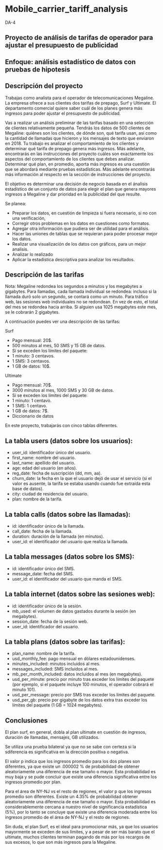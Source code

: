 # Mobile_carrier_tariff_analysis

DA-4

## Proyecto de análisis de tarifas de operador para ajustar el presupuesto de publicidad

## Enfoque: análisis estadístico de datos con pruebas de hipotesis

## Descripción del proyecto
Trabajas como analista para el operador de telecomunicaciones Megaline. La empresa ofrece a sus clientes dos tarifas de prepago, Surf y Ultimate. El departamento comercial quiere saber cuál de los planes genera más ingresos para poder ajustar el presupuesto de publicidad.

Vas a realizar un análisis preliminar de las tarifas basado en una selección de clientes relativamente pequeña. Tendrás los datos de 500 clientes de Megaline: quiénes son los clientes, de dónde son, qué tarifa usan, así como la cantidad de llamadas que hicieron y los mensajes de texto que enviaron en 2018. Tu trabajo es analizar el comportamiento de los clientes y determinar qué tarifa de prepago genera más ingresos. Más adelante, encontrarás en las instrucciones del proyecto cuáles son exactamente los aspectos del comportamiento de los clientes que debes analizar. Determinar qué plan, en promedio, aporta más ingresos es una cuestión que se abordará mediante pruebas estadísticas. Más adelante encontrarás más información al respecto en la sección de instrucciones del proyecto.

El objetivo es determinar una decisión de negocio basada en el ánalisis estadístico de un conjunto de datos para elegir el plan que genera mayores ingresos a Megaline y dar prioridad en la publicidad del que resulte.

Se planea:

- Preparar los datos, en cuestión de limpieza si fuera necesario, si no con una verificación,
- Corregir otros problemas en los datos en cuestiones como formatos.
- Agregar otra información que pudiera ser de utilidad para el análisis.
- Hacer las uniones de tablas que se requieran para poder procesar mejor los datos.
- Realizar una visualización de los datos con gráficos, para un mejor analisis.
- Analizar lo realizado
- Aplicar la estadistica descriptiva para analizar los resultados.

## Descripción de las tarifas
Nota: Megaline redondea los segundos a minutos y los megabytes a gigabytes. Para llamadas, cada llamada individual se redondea: incluso si la llamada duró solo un segundo, se contará como un minuto. Para tráfico web, las sesiones web individuales no se redondean. En vez de esto, el total del mes se redondea hacia arriba. Si alguien usa 1025 megabytes este mes, se le cobrarán 2 gigabytes.

A continuación puedes ver una descripción de las tarifas:

Surf

- Pago mensual: 20$.
- 500 minutos al mes, 50 SMS y 15 GB de datos.
- Si se exceden los límites del paquete:
- 1 minuto: 3 centavos.
- 1 SMS: 3 centavos.
- 1 GB de datos: 10$.

Ultimate

- Pago mensual: 70$.
- 3000 minutos al mes, 1000 SMS y 30 GB de datos.
- Si se exceden los límites del paquete:
- 1 minuto: 1 centavo.
- 1 SMS: 1 centavo.
- 1 GB de datos: 7$.
- Diccionario de datos

En este proyecto, trabajarás con cinco tablas diferentes.

## La tabla users (datos sobre los usuarios):
 
- user_id: identificador único del usuario.
- first_name: nombre del usuario.
- last_name: apellido del usuario.
- age: edad del usuario (en años).
- reg_date: fecha de suscripción (dd, mm, aa).
- churn_date: la fecha en la que el usuario dejó de usar el servicio (si el valor es ausente, la tarifa se estaba usando cuando fue extraída esta base de datos).
- city: ciudad de residencia del usuario.
- plan: nombre de la tarifa.

## La tabla calls (datos sobre las llamadas):
 
- id: identificador único de la llamada.
- call_date: fecha de la llamada.
- duration: duración de la llamada (en minutos).
- user_id: el identificador del usuario que realiza la llamada.

## La tabla messages (datos sobre los SMS):
 
- id: identificador único del SMS.
- message_date: fecha del SMS.
- user_id: el identificador del usuario que manda el SMS.

## La tabla internet (datos sobre las sesiones web):
 
- id: identificador único de la sesión.
- mb_used: el volumen de datos gastados durante la sesión (en megabytes).
- session_date: fecha de la sesión web.
- user_id: identificador del usuario.

## La tabla plans (datos sobre las tarifas):
 
- plan_name: nombre de la tarifa.
- usd_monthly_fee: pago mensual en dólares estadounidenses.
- minutes_included: minutos incluidos al mes.
- messages_included: SMS incluidos al mes.
- mb_per_month_included: datos incluidos al mes (en megabytes).
- usd_per_minute: precio por minuto tras exceder los límites del paquete (por ejemplo, si el paquete incluye 100 minutos, el operador cobrará el minuto 101).
- usd_per_message: precio por SMS tras exceder los límites del paquete.
- usd_per_gb: precio por gigabyte de los datos extra tras exceder los límites del paquete (1 GB = 1024 megabytes).




## Conclusiones

El plan surf, en general, dobla al plan ultimate en cuestión de ingresos, duración de llamadas, mensajes, GB utilizados.

Se utiliza una prueba bilateral ya que no se sabe con certeza si la sdiferencia es significativa en la dirección positiva o negativa.

El valor p indica que los ingresos promedio para los dos planes son diferentes, ya que existe un .000002 % de probabilidad de obtener aleatoriamente una diferencia de ese tamaño o mayor. Esta probabilidad es muy baja y se pude concluir que existe una diferencia significativa entre los ingresos promedio por plan.

Para el área de NY-NJ vs el resto de regiones, el valor p que los ingresos promedio son diferentes. Existe un 4.35% de probabilidad obtener aleatoriamente una diferencia de ese tamaño o mayor. Esta probabilidad es considerablemente cercana a nuestro nivel de significancia estadística (5%), por lo tanto se concluye que existe una diferencia moderada entre los ingresos promedio de el área de NY-NJ y el resto de regiones.

Sin duda, el plan Surf, es el ideal para promocionar más, ya que los usuarios mayormente se exceden de sus límites, y a pesar de ser más barato que el ultimate, muchos clientes terminan pagando de más por los recargos de sus excesos, lo que son más ingresos para la Megaline.
